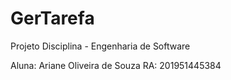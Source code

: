 # GerTarefa
Projeto Disciplina - Engenharia de Software

Aluna: Ariane Oliveira de Souza
RA: 201951445384
